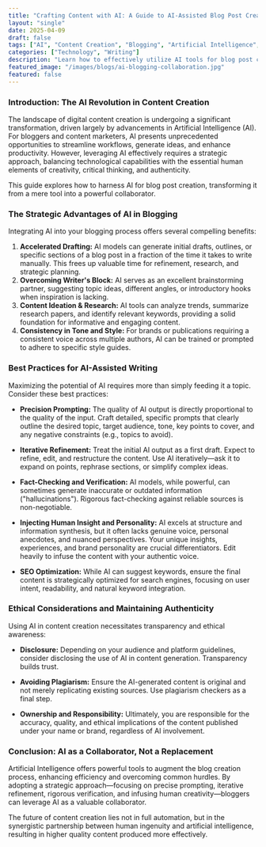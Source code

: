 ```yaml
---
title: "Crafting Content with AI: A Guide to AI-Assisted Blog Post Creation"
layout: "single"
date: 2025-04-09
draft: false
tags: ["AI", "Content Creation", "Blogging", "Artificial Intelligence", "Writing Tools", "Productivity"]
categories: ["Technology", "Writing"]
description: "Learn how to effectively utilize AI tools for blog post creation, enhancing productivity and overcoming writer's block while maintaining quality and authenticity."
featured_image: "/images/blogs/ai-blogging-collaboration.jpg"
featured: false
---
```


### Introduction: The AI Revolution in Content Creation

The landscape of digital content creation is undergoing a significant transformation, driven largely by advancements in Artificial Intelligence (AI). For bloggers and content marketers, AI presents unprecedented opportunities to streamline workflows, generate ideas, and enhance productivity. However, leveraging AI effectively requires a strategic approach, balancing technological capabilities with the essential human elements of creativity, critical thinking, and authenticity.

This guide explores how to harness AI for blog post creation, transforming it from a mere tool into a powerful collaborator.

### The Strategic Advantages of AI in Blogging

Integrating AI into your blogging process offers several compelling benefits:

1.  **Accelerated Drafting:** AI models can generate initial drafts, outlines, or specific sections of a blog post in a fraction of the time it takes to write manually. This frees up valuable time for refinement, research, and strategic planning.
2.  **Overcoming Writer's Block:** AI serves as an excellent brainstorming partner, suggesting topic ideas, different angles, or introductory hooks when inspiration is lacking.
3.  **Content Ideation & Research:** AI tools can analyze trends, summarize research papers, and identify relevant keywords, providing a solid foundation for informative and engaging content.
4.  **Consistency in Tone and Style:** For brands or publications requiring a consistent voice across multiple authors, AI can be trained or prompted to adhere to specific style guides.

### Best Practices for AI-Assisted Writing

Maximizing the potential of AI requires more than simply feeding it a topic. Consider these best practices:

*   **Precision Prompting:** The quality of AI output is directly proportional to the quality of the input. Craft detailed, specific prompts that clearly outline the desired topic, target audience, tone, key points to cover, and any negative constraints (e.g., topics to avoid).

*   **Iterative Refinement:** Treat the initial AI output as a first draft. Expect to refine, edit, and restructure the content. Use AI iteratively—ask it to expand on points, rephrase sections, or simplify complex ideas.

*   **Fact-Checking and Verification:** AI models, while powerful, can sometimes generate inaccurate or outdated information ("hallucinations"). Rigorous fact-checking against reliable sources is non-negotiable.

*   **Injecting Human Insight and Personality:** AI excels at structure and information synthesis, but it often lacks genuine voice, personal anecdotes, and nuanced perspectives. Your unique insights, experiences, and brand personality are crucial differentiators. Edit heavily to infuse the content with your authentic voice.

*   **SEO Optimization:** While AI can suggest keywords, ensure the final content is strategically optimized for search engines, focusing on user intent, readability, and natural keyword integration.

### Ethical Considerations and Maintaining Authenticity

Using AI in content creation necessitates transparency and ethical awareness:

*   **Disclosure:** Depending on your audience and platform guidelines, consider disclosing the use of AI in content generation. Transparency builds trust.

*   **Avoiding Plagiarism:** Ensure the AI-generated content is original and not merely replicating existing sources. Use plagiarism checkers as a final step.

*   **Ownership and Responsibility:** Ultimately, you are responsible for the accuracy, quality, and ethical implications of the content published under your name or brand, regardless of AI involvement.

### Conclusion: AI as a Collaborator, Not a Replacement

Artificial Intelligence offers powerful tools to augment the blog creation process, enhancing efficiency and overcoming common hurdles. By adopting a strategic approach—focusing on precise prompting, iterative refinement, rigorous verification, and infusing human creativity—bloggers can leverage AI as a valuable collaborator.

The future of content creation lies not in full automation, but in the synergistic partnership between human ingenuity and artificial intelligence, resulting in higher quality content produced more effectively.